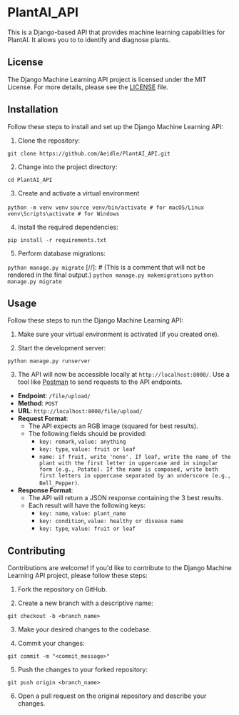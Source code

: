 # PlantAI_API


This is a Django-based API that provides machine learning capabilities for PlantAI. It allows you to to identify and diagnose plants.

## License

The Django Machine Learning API project is licensed under the MIT License. For more details, please see the [LICENSE](LICENSE) file.

## Installation

Follow these steps to install and set up the Django Machine Learning API:

1. Clone the repository:

```git clone https://github.com/Aeidle/PlantAI_API.git```


2. Change into the project directory:

```cd PlantAI_API```


3. Create and activate a virtual environment

```python -m venv venv```
```source venv/bin/activate # for macOS/Linux```
```venv\Scripts\activate # for Windows```


4. Install the required dependencies:

```pip install -r requirements.txt```


5. Perform database migrations:

```python manage.py migrate```
[//]: # (This is a comment that will not be rendered in the final output.)
```python manage.py makemigrations```
```python manage.py migrate```


## Usage

Follow these steps to run the Django Machine Learning API:

1. Make sure your virtual environment is activated (if you created one).

2. Start the development server:

```python manage.py runserver```


3. The API will now be accessible locally at `http://localhost:8000/`. Use a tool like [Postman](https://www.postman.com/) to send requests to the API endpoints.

- **Endpoint**: `/file/upload/`
- **Method**: `POST`
- **URL**: `http://localhost:8000/file/upload/`
- **Request Format**:
  - The API expects an RGB image (squared for best results).
  - The following fields should be provided:
    - `key: remark`, `value: anything`
    - `key: type`, `value: fruit or leaf`
    - `name: if fruit, write 'none'. If leaf, write the name of the plant with the first letter in uppercase and in singular form (e.g., Potato). If the name is composed, write both first letters in uppercase separated by an underscore (e.g., Bell_Pepper)`.
- **Response Format**:
  - The API will return a JSON response containing the 3 best results.
  - Each result will have the following keys:
    - `key: name`, `value: plant_name`
    - `key: condition`, `value: healthy or disease name`
    - `key: type`, `value: fruit or leaf`

## Contributing

Contributions are welcome! If you'd like to contribute to the Django Machine Learning API project, please follow these steps:

1. Fork the repository on GitHub.

2. Create a new branch with a descriptive name:

```git checkout -b <branch_name>```

3. Make your desired changes to the codebase.

4. Commit your changes:

```git commit -m "<commit_message>"```

5. Push the changes to your forked repository:

```git push origin <branch_name>```


6. Open a pull request on the original repository and describe your changes.



